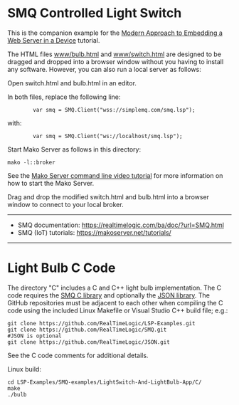 # SMQ Controlled Light Switch

This is the companion example for the
[Modern Approach to Embedding a Web Server in a Device](https://realtimelogic.com/articles/Modern-Approach-to-Embedding-a-Web-Server-in-a-Device)
tutorial.


The HTML files [www/bulb.html](www/bulb.html) and
[www/switch.html](www/switch.html) are designed to be dragged and
dropped into a browser window without you having to install any
software. However, you can also run a local server as follows:

Open switch.html and bulb.html in an editor.

In both files, replace the following line:
```
        var smq = SMQ.Client("wss://simplemq.com/smq.lsp");
```
with:
```
        var smq = SMQ.Client("ws://localhost/smq.lsp");
```

Start Mako Server as follows in this directory:
```
mako -l::broker
```

See the
[Mako Server command line video tutorial](https://youtu.be/vwQ52ZC5RRg)
for more information on how to start the Mako Server.

Drag and drop the modified switch.html and bulb.html into a browser
window to connect to your local broker.

---------------------------------------------

* SMQ documentation: https://realtimelogic.com/ba/doc/?url=SMQ.html
* SMQ (IoT) tutorials: https://makoserver.net/tutorials/

---------------------------------------------

# Light Bulb C Code

The directory "C" includes a C and C++ light bulb implementation. The
C code requires the
[SMQ C library](https://github.com/RealTimeLogic/SMQ) and optionally
the [JSON library](https://github.com/RealTimeLogic/JSON). The GitHub
repositories must be adjacent to each other when compiling the C code
using the included Linux Makefile or Visual Studio C++ build file;
e.g.:


``` shell
git clone https://github.com/RealTimeLogic/LSP-Examples.git
git clone https://github.com/RealTimeLogic/SMQ.git
#JSON is optional
git clone https://github.com/RealTimeLogic/JSON.git
```

See the C code comments for additional details.

Linux build:

``` shell
cd LSP-Examples/SMQ-examples/LightSwitch-And-LightBulb-App/C/
make
./bulb
```


